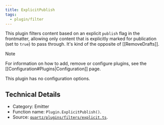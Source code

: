 ```yaml
---
title: ExplicitPublish
tags:
  - plugin/filter
---
```


This plugin filters content based on an explicit `publish` flag in the frontmatter, allowing only content that is explicitly marked for publication (set to `true`) to pass through. It's kind of the opposite of [[RemoveDrafts]].

> [!note]
> For information on how to add, remove or configure plugins, see the [[Configuration#Plugins|Configuration]] page.

This plugin has no configuration options.

## Technical Details

- Category: Emitter
- Function name: `Plugin.ExplicitPublish()`.
- Source: [`quartz/plugins/filters/explicit.ts`](https://github.com/jackyzha0/quartz/blob/v4/quartz/plugins/filters/explicit.ts).
